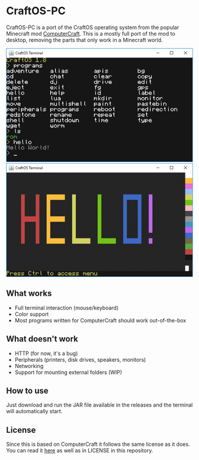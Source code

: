 # CraftOS-PC
CraftOS-PC is a port of the CraftOS operating system from the popular Minecraft mod [ComputerCraft](https://github.com/dan200/ComputerCraft). This is a mostly full port of the mod to desktop, removing the parts that only work in a Minecraft world.  

![Screenshot](image.png)
![Screenshot](image2.png)

## What works
* Full terminal interaction (mouse/keyboard)
* Color support
* Most programs written for ComputerCraft should work out-of-the-box

## What doesn't work
* HTTP (for now, it's a bug)
* Peripherals (printers, disk drives, speakers, monitors)
* Networking
* Support for mounting external folders (WIP)

## How to use
Just download and run the JAR file available in the releases and the terminal will automatically start.

## License
Since this is based on ComputerCraft it follows the same license as it does. You can read it [here](https://github.com/dan200/ComputerCraft/blob/master/LICENSE) as well as in LICENSE in this repository.